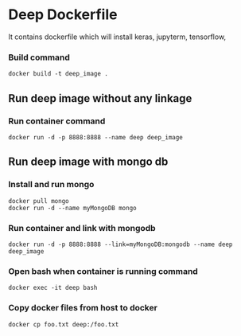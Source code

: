 # Deep Dockerfile

It contains dockerfile which will install keras, jupyterm, tensorflow, 

### Build command
```
docker build -t deep_image .
```
## Run deep image without any linkage

### Run container command
```
docker run -d -p 8888:8888 --name deep deep_image
```
## Run deep image with mongo db

### Install and run mongo
```
docker pull mongo
docker run -d --name myMongoDB mongo
```

### Run container and link with mongodb
```
docker run -d -p 8888:8888 --link=myMongoDB:mongodb --name deep deep_image
```

### Open bash when container is running command
```
docker exec -it deep bash 
```

### Copy docker files from host to docker 
```
docker cp foo.txt deep:/foo.txt
```


